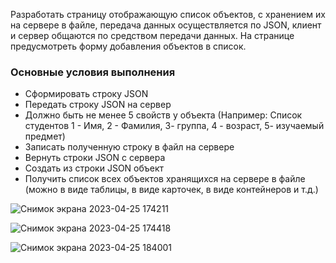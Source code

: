 Разработать страницу отображающую список объектов, с хранением их на сервере в файле,
передача данных осуществляется по JSON, клиент и сервер общаются по средством передачи данных. На странице предусмотреть форму добавления объектов в список.

### Основные условия выполнения

- Сформировать строку JSON
- Передать строку JSON на сервер
- Должно быть не менее 5 свойств у объекта (Например: Список студентов 1 - Имя, 2 - Фамилия,  3- группа, 4 - возраст,  5- изучаемый предмет)
- Записать полученную строку в файл на сервере
- Вернуть строки JSON с сервера
- Создать из строки JSON объект
- Получить список всех объектов хранящихся на сервере в файле (можно в виде таблицы, в виде карточек, в виде контейнеров и т.д.)


![Снимок экрана 2023-04-25 174211](https://user-images.githubusercontent.com/119112825/234280102-b6ed34fc-2a0d-46f7-b57f-d19b509c698b.png)

![Снимок экрана 2023-04-25 174418](https://user-images.githubusercontent.com/119112825/234280167-38f1186b-8d3c-4d46-abdc-4380adfd9409.png)

![Снимок экрана 2023-04-25 184001](https://user-images.githubusercontent.com/119112825/234280178-5d747e9b-88bf-4702-92dd-88731f0a305b.png)
